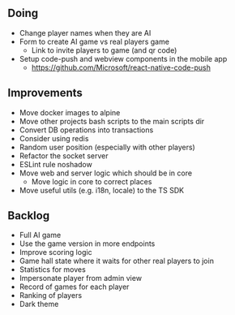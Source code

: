 ## Doing

- Change player names when they are AI
- Form to create AI game vs real players game
    - Link to invite players to game (and qr code)
- Setup code-push and webview components in the mobile app
    - https://github.com/Microsoft/react-native-code-push

## Improvements

- Move docker images to alpine
- Move other projects bash scripts to the main scripts dir
- Convert DB operations into transactions
- Consider using redis
- Random user position (especially with other players)
- Refactor the socket server
- ESLint rule noshadow
- Move web and server logic which should be in core
    - Move logic in core to correct places
- Move useful utils (e.g. i18n, locale) to the TS SDK

## Backlog

- Full AI game
- Use the game version in more endpoints
- Improve scoring logic
- Game hall state where it waits for other real players to join
- Statistics for moves
- Impersonate player from admin view
- Record of games for each player
- Ranking of players
- Dark theme
